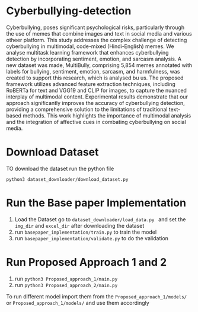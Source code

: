 # Cyberbullying-detection
Cyberbullying, poses significant psychological risks, particularly through the use of memes that combine images and text in social media and various otheer platform. This study addresses the complex challenge of detecting cyberbullying in multimodal, code-mixed (Hindi-English) memes. We analyse multitask learning framework that enhances cyberbullying detection by incorporating sentiment, emotion, and sarcasm analysis. A new dataset was made, MultiBully, comprising 5,854 memes annotated with labels for bullying, sentiment, emotion, sarcasm, and harmfulness, was created to support this research, which is analysed bu us. The proposed framework utilizes advanced feature extraction techniques, including RoBERTa for text and VGG19 and CLIP for images, to capture the nuanced interplay of multimodal content. Experimental results demonstrate that our approach significantly improves the accuracy of cyberbullying detection, providing a comprehensive solution to the limitations of traditional text-based methods. This work highlights the importance of multimodal analysis and the integration of affective cues in combating cyberbullying on social media.


# Download Dataset

TO download the dataset run the python file

```
python3 dataset_downloader/download_dataset.py
```

# Run the Base paper Implementation

1. Load the Dataset go to ```dataset_downloader/load_data.py ```  and set the ```img_dir``` and ```excel_dir``` after downloading the dataset
2. run ```basepaper_implementation/train.py``` to train the model
3. run ```basepaper_implementation/validate.py``` to do the validation 


# Run Proposed Approach 1 and 2

1. run ```python3 Proposed_approach_1/main.py```
2. run ```python3 Proposed_approach_2/main.py```

To run different model import them from the `Proposed_approach_1/models/`  or `Proposed_approach_1/models/` and use them accordingly
